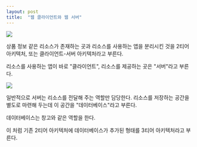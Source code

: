 ```yaml
---
layout: post
title:  "웹 클라이언트와 웹 서버"
---
```


<img src="https://user-images.githubusercontent.com/77485397/208038455-d7fd176c-e8ad-42da-a10a-63bfc9d5b232.png">

<p>상품 정보 같은 리소스가 존재하는 곳과 리소스를 사용하는 앱을 분리시킨 것을 2티어 아키텍처, 또는 클라이언트-서버 아키텍처라고 부른다.</p>
<p>리소스를 사용하는 앱이 바로 "클라이언트", 리소스를 제공하는 곳은 "서버"라고 부른다.</p>

<img src="https://user-images.githubusercontent.com/77485397/208038441-4861639b-bf2b-4768-bb81-c3dfacdbbf7f.png">

<p>일반적으로 서버는 리소스를 전달해 주는 역할만 담당한다. 리소스를 저장하는 공간을 별도로 마련해 두는데 이 공간을 "데이터베이스"라고 부른다.</p>
<p>데이터베이스는 창고와 같은 역할을 한다.</p>
<p>이 처럼 기존 2티어 아키텍처에 데이터베이스가 추가된 형태를 3티어 아키텍처라고 부른다.</p>
